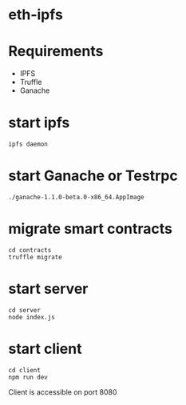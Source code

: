 # eth-ipfs

# Requirements
- IPFS
- Truffle
- Ganache


# start ipfs
```
ipfs daemon
```

# start Ganache or Testrpc
```
./ganache-1.1.0-beta.0-x86_64.AppImage
```

# migrate smart contracts
```
cd contracts
truffle migrate
```

# start server
```
cd server
node index.js
```

# start client
```
cd client
npm run dev
````

Client is accessible on port 8080

